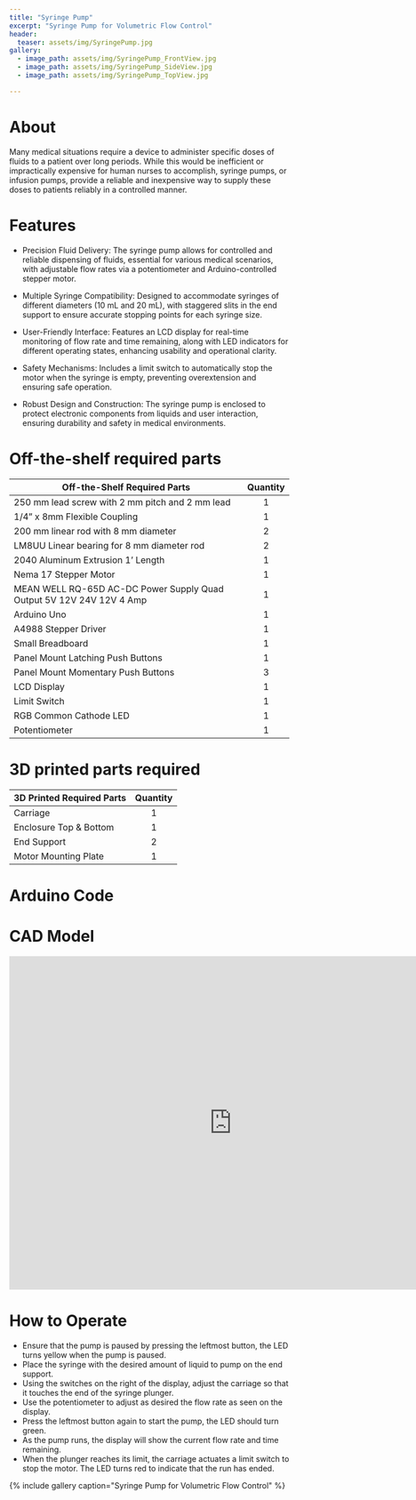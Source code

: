 ```yaml
---
title: "Syringe Pump"
excerpt: "Syringe Pump for Volumetric Flow Control"
header:
  teaser: assets/img/SyringePump.jpg
gallery:
  - image_path: assets/img/SyringePump_FrontView.jpg
  - image_path: assets/img/SyringePump_SideView.jpg
  - image_path: assets/img/SyringePump_TopView.jpg

---
```


# About

Many medical situations require a device to administer specific doses of fluids to a patient over long periods. While this would be inefficient or impractically expensive for human nurses to accomplish, syringe pumps, or infusion pumps, provide a reliable and inexpensive way to supply these doses to patients reliably in a controlled manner.

# Features

* Precision Fluid Delivery: The syringe pump allows for controlled and reliable dispensing of fluids, essential for various medical scenarios, with adjustable flow rates via a potentiometer and Arduino-controlled stepper motor.

* Multiple Syringe Compatibility: Designed to accommodate syringes of different diameters (10 mL and 20 mL), with staggered slits in the end support to ensure accurate stopping points for each syringe size.

* User-Friendly Interface: Features an LCD display for real-time monitoring of flow rate and time remaining, along with LED indicators for different operating states, enhancing usability and operational clarity.

* Safety Mechanisms: Includes a limit switch to automatically stop the motor when the syringe is empty, preventing overextension and ensuring safe operation.

* Robust Design and Construction: The syringe pump is enclosed to protect electronic components from liquids and user interaction, ensuring durability and safety in medical environments.

# Off-the-shelf required parts

| Off-the-Shelf Required Parts                                        | Quantity |
| ------------------------------------------------------------------- |:--------:|
| 250 mm lead screw with 2 mm pitch and 2 mm lead                     |    1     |
| 1/4” x 8mm Flexible Coupling                                         |    1     |
| 200 mm linear rod with 8 mm diameter                                 |    2     |
| LM8UU Linear bearing for 8 mm diameter rod                          |    2     |
| 2040 Aluminum Extrusion 1’ Length                                    |    1     |
| Nema 17 Stepper Motor                                                |    1     |
| MEAN WELL RQ-65D AC-DC Power Supply Quad Output 5V 12V 24V 12V 4 Amp |    1     |
| Arduino Uno                                                          |    1     |
| A4988 Stepper Driver                                                 |    1     |
| Small Breadboard                                                     |    1     |
| Panel Mount Latching Push Buttons                                    |    1     |
| Panel Mount Momentary Push Buttons                                   |    3     |
| LCD Display                                                          |    1     |
| Limit Switch                                                         |    1     |
| RGB Common Cathode LED                                               |    1     |
| Potentiometer                                                        |    1     |

# 3D printed parts required

| 3D Printed Required Parts | Quantity |
| ------------------------- |:--------:|
| Carriage                  |    1     |
| Enclosure Top & Bottom    |    1     |
| End Support               |    2     |
| Motor Mounting Plate      |    1     |


# Arduino Code

# CAD Model
<iframe src="https://vanderbilt643.autodesk360.com/shares/public/SH286ddQT78850c0d8a43a7ed807993c6119?mode=embed" width="800" height="600" allowfullscreen="true" webkitallowfullscreen="true" mozallowfullscreen="true"  frameborder="0"></iframe>


# How to Operate
* Ensure that the pump is paused by pressing the leftmost button, the LED turns yellow when the pump is paused.
* Place the syringe with the desired amount of liquid to pump on the end support.
* Using the switches on the right of the display, adjust the carriage so that it touches the end of the syringe plunger.
* Use the potentiometer to adjust as desired the flow rate as seen on the display. 
* Press the leftmost button again to start the pump, the LED should turn green.
* As the pump runs, the display will show the current flow rate and time remaining.
* When the plunger reaches its limit, the carriage actuates a limit switch to stop the motor. The LED turns red to indicate that the run has ended.

{% include gallery caption="Syringe Pump for Volumetric Flow Control" %}

